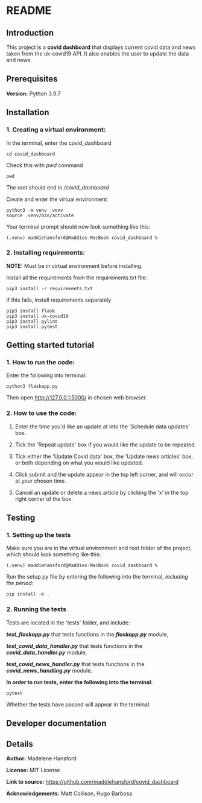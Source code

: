# README

## Introduction
This project is a **covid dashboard** that displays current covid data and news taken from the uk-covid19 API. It also enables the user to update the data and news.

## Prerequisites
**Version:** Python 3.9.7

## Installation

### 1. Creating a virtual environment:

In the terminal, enter the covid_dashboard
``` 
cd covid_dashboard
```

Check this with *pwd* command
```
pwd
```
The root should end in */covid_dashboard*

Create and enter the virtual environment
```
python3 -m venv .venv
source .venv/bin/activate
```

Your terminal prompt should now look something like this:
```
(.venv) maddiehansford@Maddies-MacBook covid_dashboard %
```

### 2. Installing requirements:

**NOTE:** Must be in virtual environment before installing.

Install all the requirements from the requirements.txt file:
```
pip3 install -r requirements.txt
```

If this fails, install requirements separately
```
pip3 install flask
pip3 install uk-covid19
pip3 install pylint
pip3 install pytest
```

## Getting started tutorial

### 1. How to run the code:

Enter the following into terminal:
```
python3 flaskapp.py
```

Then open http://127.0.0.1:5000/ in chosen web browser.

### 2. How to use the code:

1. Enter the time you'd like an update at into the 'Schedule data updates' box.

2. Tick the 'Repeat update' box if you would like the update to be repeated.

3. Tick either the 'Update Covid data' box, the 'Update news articles' box, or both depending on what you would like updated.

4. Click submit and the update appear in the top left corner, and will occur at your chosen time.

5. Cancel an update or delete a news article by clicking the 'x' in the top right corner of the box.

## Testing

### 1. Setting up the tests

Make sure you are in the virtual environment and root folder of the project, which should look something like this:
```
(.venv) maddiehansford@Maddies-MacBook covid_dashboard %
```

Run the setup.py file by entering the following into the terminal, *including the period*:
```
pip install -e .
```

### 2. Running the tests

Tests are located in the 'tests' folder, and include: 

***test_flaskapp.py*** that tests functions in the ***flaskapp.py*** module,

***test_covid_data_handler.py*** that tests functions in the ***covid_data_handler.py*** module,

***test_covid_news_handler.py*** that tests functions in the ***covid_news_handling.py*** module.


**In order to run tests, enter the following into the terminal:**

```
pytest
```

Whether the tests have passed will appear in the terminal.

## Developer documentation


## Details

**Author:** Madelene Hansford

**License:** MIT License

**Link to source:** https://github.com/maddiehansford/covid_dashboard

**Acknowledgements:** Matt Collison, Hugo Barbosa